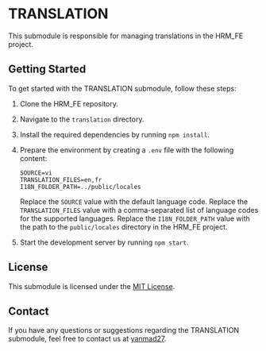 # TRANSLATION

This submodule is responsible for managing translations in the HRM_FE project.

## Getting Started

To get started with the TRANSLATION submodule, follow these steps:

1.  Clone the HRM_FE repository.
2.  Navigate to the `translation` directory.
3.  Install the required dependencies by running `npm install`.
4.  Prepare the environment by creating a `.env` file with the following content:

    ```env
    SOURCE=vi
    TRANSLATION_FILES=en,fr
    I18N_FOLDER_PATH=../public/locales
    ```

    Replace the `SOURCE` value with the default language code. 
    Replace the `TRANSLATION_FILES` value with a comma-separated list of language codes for the supported languages. 
    Replace the `I18N_FOLDER_PATH` value with the path to the `public/locales` directory in the HRM_FE project.

5.  Start the development server by running `npm start`.

## License

This submodule is licensed under the [MIT License](LICENSE).

## Contact

If you have any questions or suggestions regarding the TRANSLATION submodule, feel free to contact us at [yanmad27](mailto:yanmad27@gmail.com.com).
